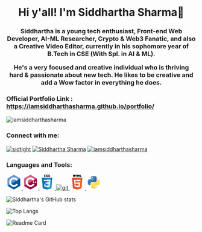 <h1 align="center">Hi y'all! I'm Siddhartha Sharma👋</h1>
<h3 align="center">Siddhartha is a young tech enthusiast, Front-end Web Developer, AI-ML Researcher, Crypto & Web3 Fanatic, and also a Creative Video Editor, currently in his sophomore year of B.Tech in CSE (With Spl. in AI & ML). 

He's a very focused and creative individual who is thriving hard & passionate about new tech. He likes to be creative and add a Wow factor in everything he does.</h3>

<h3>Official Portfolio Link : <a href = "https://iamsiddharthasharma.github.io/portfolio/">https://iamsiddharthasharma.github.io/portfolio/</a></h3>
<p align="left"> <img src="https://komarev.com/ghpvc/?username=iamsiddharthasharma&label=Profile%20views&color=0e75b6&style=flat" alt="iamsiddharthasharma" /> </p>

<h3 align="left">Connect with me:</h3>
<p align="left">
<a href="https://twitter.com/sidtight" target="blank"><img align="center" src="https://uxwing.com/wp-content/themes/uxwing/download/10-brands-and-social-media/twitter-round-line-color.svg" alt="sidtight" height="30" width="40" /></a>
<a href="https://www.linkedin.com/in/iamsiddharthasharma/" target="blank"><img align="center" src="https://uxwing.com/wp-content/themes/uxwing/download/10-brands-and-social-media/linkedin-round-line-color.svg" alt="Siddhartha Sharma" height="30" width="40" /></a>
<a href="https://instagram.com/iamsiddharthasharma" target="blank"><img align="center" src="https://uxwing.com/wp-content/themes/uxwing/download/10-brands-and-social-media/instagram-round-line-color.svg" alt="iamsiddharthasharma" height="30" width="40" /></a>
</p>

<h3 align="left">Languages and Tools:</h3>
<p align="left"> <a href="https://www.cprogramming.com/" target="_blank"> <img src="https://raw.githubusercontent.com/devicons/devicon/master/icons/c/c-original.svg" alt="c" width="40" height="40"/> </a> <a href="https://www.w3schools.com/cpp/" target="_blank"> <img src="https://raw.githubusercontent.com/devicons/devicon/master/icons/cplusplus/cplusplus-original.svg" alt="cplusplus" width="40" height="40"/> </a> <a href="https://www.w3schools.com/css/" target="_blank"> <img src="https://raw.githubusercontent.com/devicons/devicon/master/icons/css3/css3-original-wordmark.svg" alt="css3" width="40" height="40"/> </a> <a href="https://git-scm.com/" target="_blank"> <img src="https://www.vectorlogo.zone/logos/git-scm/git-scm-icon.svg" alt="git" width="40" height="40"/> </a> <a href="https://www.w3.org/html/" target="_blank"> <img src="https://raw.githubusercontent.com/devicons/devicon/master/icons/html5/html5-original-wordmark.svg" alt="html5" width="40" height="40"/> </a> <a href="https://www.python.org" target="_blank"> <img src="https://raw.githubusercontent.com/devicons/devicon/master/icons/python/python-original.svg" alt="python" width="40" height="40"/> </a> </p>

![Siddhartha's GitHub stats](https://github-readme-stats.vercel.app/api?username=iamsiddharthasharma&show_icons=true&theme=radical)

![Top Langs](https://github-readme-stats.vercel.app/api/top-langs/?username=iamsiddharthasharma&langs_count=8&theme=radical)

![Readme Card](https://github-readme-stats.vercel.app/api/pin/?username=iamsiddharthasharma&repo=COVID-HELP-WEB-APP&theme=radical)


